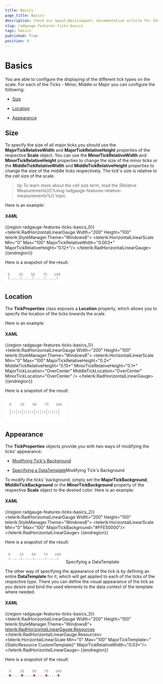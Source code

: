 ```yaml
---
title: Basics
page_title: Basics
description: Check our &quot;Basics&quot; documentation article for the RadGauge {{ site.framework_name }} control.
slug: radgauge-features-ticks-basics
tags: basics
published: True
position: 0
---
```


# Basics

You are able to configure the displaying of the different tick types on the scale. For each of the Ticks - Minor, Middle or Major you can configure the following:

* [Size](#size)

* [Location](#location)

* [Appearance](#appearance)

## Size

To specify the size of all major ticks you should use the __MajorTickRelativeWidth__ and __MajorTickRelativeHeight__ properties of the respective __Scale__ object.  You can use the __MinorTickRelativeWidth__ and __MinorTickRelativeHeight__ properties to change the size of the minor ticks or the __MiddleTickRelativeWidth__ and __MiddleTickRelativeHeight__ properties to change the size of the middle ticks respectively. The tick's size is relative to the cell size of the scale.

>tip To learn more about the cell size term, read the [Relative Measurements]({%slug radgauge-features-relative-measurements%}) topic.

Here is an example:

#### __XAML__
{{region radgauge-features-ticks-basics_0}}
	<telerik:RadHorizontalLinearGauge Width="200" Height="100" telerik:StyleManager.Theme="Windows8">
	    <telerik:HorizontalLinearScale Min="0" Max="100"
	                         MajorTickRelativeWidth="0.003*"
	                         MajorTickRelativeHeight="0.12*"/>
	</telerik:RadHorizontalLinearGauge> 
{{endregion}}

Here is a snapshot of the result.

![WPF RadGauge ](images/RadGauge_Features_Ticks_Size_01.png)

## Location

The __TickProperties__ class exposes a __Location__ property, which allows you to specify the location of the ticks towards the scale.

Here is an example:

#### __XAML__
{{region radgauge-features-ticks-basics_1}}
	<telerik:RadHorizontalLinearGauge Width="200" Height="100" telerik:StyleManager.Theme="Windows8">
	    <telerik:HorizontalLinearScale Min="0" Max="100"
	                         MajorTickRelativeHeight="0.2*"
	                         MiddleTickRelativeHeight="0.15*"
	                         MinorTickRelativeHeight="0.1*"
	                         MajorTickLocation="OverCenter"
	                         MiddleTickLocation="OverCenter"
	                         MinorTickLocation="OverCenter" />
	</telerik:RadHorizontalLinearGauge> 
{{endregion}}

Here is a snapshot of the result:

![WPF RadGauge ](images/RadGauge_Features_Ticks_Location_01.png)

## Appearance

The __TickProperties__ objects provide you with two ways of modifying the ticks' appearance:

* [Modifying Tick's Background](#Modifying_Ticks_Background)

* [Specifying a DataTemplate](#Specifying_a_DataTemplate)Modifying Tick's Background

To modify the ticks' background, simply set the __MajorTickBackground__, __MiddleTickBackground__ or the __MinorTickBackground__ property of the respective __Scale__ object to the desired color. Here is an example:

#### __XAML__
{{region radgauge-features-ticks-basics_2}}
	<telerik:RadHorizontalLinearGauge Width="200" Height="100" telerik:StyleManager.Theme="Windows8">
	    <telerik:HorizontalLinearScale Min="0" Max="100" 
	                         MajorTickBackground="#FFE50000"/>
	</telerik:RadHorizontalLinearGauge> 
{{endregion}}

Here is a snapshot of the result:

![WPF RadGauge ](images/RadGauge_Features_Ticks_Appearance_01.png)Specifying a DataTemplate

The other way of specifying the appearance of the tick is by defining an entire __DataTemplate__ for it, which will get applied to each of the ticks of the respective type. There you can define the visual appearance of the tick as you desire and bind the used elements to the data context of the template where needed.        

#### __XAML__
{{region radgauge-features-ticks-basics_3}}
	<telerik:RadHorizontalLinearGauge Width="200" Height="100" telerik:StyleManager.Theme="Windows8">
	    <telerik:RadHorizontalLinearGauge.Resources>
	        <DataTemplate x:Key="CustomTemplate">
	            <Ellipse Fill="#FFE50000"
	                     HorizontalAlignment="Stretch"
	                     VerticalAlignment="Stretch" />
	        </DataTemplate>
	    </telerik:RadHorizontalLinearGauge.Resources>
	    <telerik:HorizontalLinearScale Min="0" Max="100" 
	                         MajorTickTemplate="{StaticResource CustomTemplate}"
	                         MajorTickRelativeWidth="0.03*"/>
	</telerik:RadHorizontalLinearGauge>
{{endregion}}

Here is a snapshot of the result:

![WPF RadGauge ](images/RadGauge_Features_Ticks_Appearance_02.png)